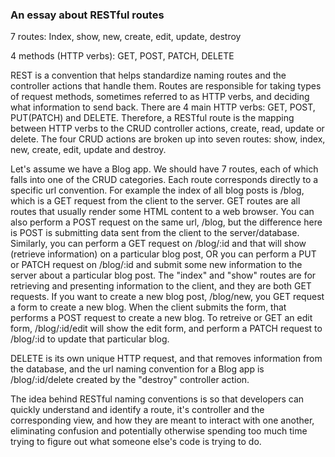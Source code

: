 ### An essay about RESTful routes ###

7 routes: Index, show, new, create, edit, update, destroy

4 methods (HTTP verbs): GET, POST, PATCH, DELETE

REST is a convention that helps standardize naming routes and the controller actions that handle them. Routes are responsible for taking types of request methods, sometimes referred to as HTTP verbs, and deciding what information to send back. There are 4 main HTTP verbs: GET, POST, PUT(PATCH) and DELETE. Therefore, a RESTful route is the mapping between HTTP verbs to the CRUD controller actions, create, read, update or delete. The four CRUD actions are broken up into seven routes: show, index, new, create, edit, update and destroy. 

Let's assume we have a Blog app. We should have 7 routes, each of which falls into one of the CRUD categories. Each route corresponds directly to a specific url convention. For example the index of all blog posts is /blog, which is a GET request from the client to the server. GET routes are all routes that usually render some HTML content to a web browser. You can also perform a POST request on the same url, /blog, but the difference here is POST is submitting data sent from the client to the server/database. Similarly, you can perform a GET request on /blog/:id and that will show (retrieve information) on a particular blog post, OR you can perform a PUT or PATCH request on /blog/:id and submit some new information to the server about a particular blog post. The "index" and "show" routes are for retrieving and presenting information to the client, and they are both GET requests. If you want to create a new blog post, /blog/new, you GET request a form to create a new blog. When the client submits the form, that performs a POST request to create a new blog. To retreive or GET an edit form, /blog/:id/edit will show the edit form, and perform a PATCH request to /blog/:id to update that particular blog.

DELETE is its own unique HTTP request, and that removes information from the database, and the url naming convention for a Blog app is /blog/:id/delete created by the "destroy" controller action.

The idea behind RESTful naming conventions is so that developers can quickly understand and identify a route, it's controller and the corresponding view, and how they are meant to interact with one another, eliminating confusion and potentially otherwise spending too much time trying to figure out what someone else's code is trying to do. 